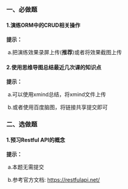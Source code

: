 ###  一、必做题

#### 1.演练ORM中的CRUD相关操作

**提示：**

​	a.把演练效果录屏上传(**推荐**)或者将效果截图上传



#### 2.使用思维导图总结最近几次课的知识点

**提示：**

​	a.可以使用xmind总结，将xmind文件上传

​    b.或者使用百度脑图，将链接共享提交即可





### 二、选做题

#### 1.预习Restful API的概念

**提示：**

​	a.本题无需提交

​	b.参考官方文档: https://restfulapi.net/